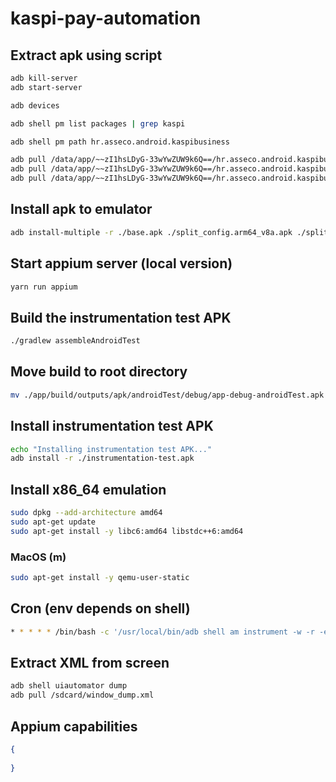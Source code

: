 # kaspi-pay-automation

## Extract apk using script
```bash
adb kill-server
adb start-server

adb devices

adb shell pm list packages | grep kaspi  

adb shell pm path hr.asseco.android.kaspibusiness

adb pull /data/app/~~zI1hsLDyG-33wYwZUW9k6Q==/hr.asseco.android.kaspibusiness-jCAdMl6jJ3--VaWKWL0Keg==/base.apk
adb pull /data/app/~~zI1hsLDyG-33wYwZUW9k6Q==/hr.asseco.android.kaspibusiness-jCAdMl6jJ3--VaWKWL0Keg==/split_config.arm64_v8a.apk
adb pull /data/app/~~zI1hsLDyG-33wYwZUW9k6Q==/hr.asseco.android.kaspibusiness-jCAdMl6jJ3--VaWKWL0Keg==/split_config.xhdpi.apk
```

## Install apk to emulator
```bash
adb install-multiple -r ./base.apk ./split_config.arm64_v8a.apk ./split_config.xhdpi.apk
```

## Start appium server (local version)
```sh
yarn run appium
```

## Build the instrumentation test APK
```sh
./gradlew assembleAndroidTest 
```

## Move build to root directory
```sh
mv ./app/build/outputs/apk/androidTest/debug/app-debug-androidTest.apk ./instrumentation-test.apk
```

## Install instrumentation test APK
```sh
echo "Installing instrumentation test APK..."
adb install -r ./instrumentation-test.apk
```

## Install x86_64 emulation
```sh
sudo dpkg --add-architecture amd64
sudo apt-get update
sudo apt-get install -y libc6:amd64 libstdc++6:amd64
```

### MacOS (m)
```sh
sudo apt-get install -y qemu-user-static
```

## Cron (env depends on shell)
```sh
* * * * * /bin/bash -c '/usr/local/bin/adb shell am instrument -w -r -e debug false -e class "hehe.miras.kaspibusinesstest.KaspiBusinessTest" hehe.miras.kaspibusinesstest.test/androidx.test.runner.AndroidJUnitRunner' >> ~/adb_cron.log 2>&1
```

## Extract XML from screen
```sh
adb shell uiautomator dump
adb pull /sdcard/window_dump.xml
```

## Appium capabilities
```json
{
  
}
```